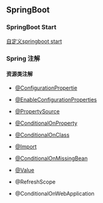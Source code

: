 ## SpringBoot

### SpringBoot Start 

[自定义springboot start]() 

### Spring 注解

#### 资源类注解

- [@ConfigurationPropertie]()

- [@EnableConfigurationProperties]()
- [@PropertySource]()
- [@ConditionalOnProperty]()
- [@ConditionalOnClass]()
- [@Import]()
- [@ConditionalOnMissingBean]()
- [@Value]()
- @RefreshScope
- @ConditionalOnWebApplication

